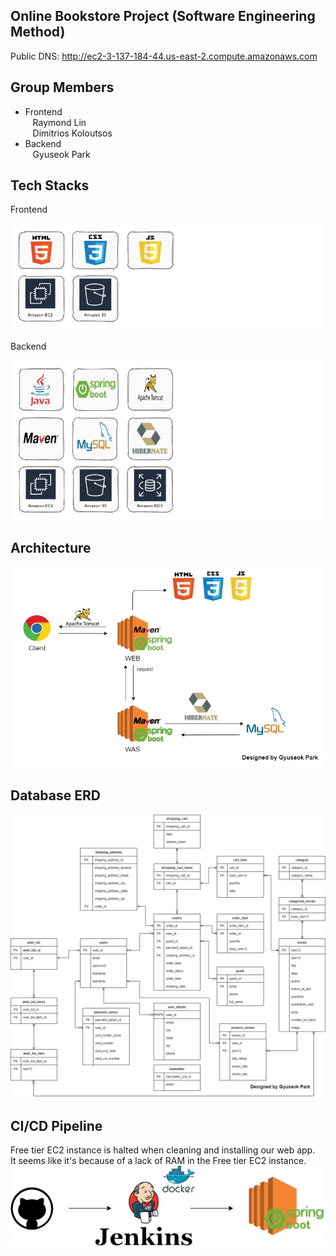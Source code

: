 ## Online Bookstore Project (Software Engineering Method)
Public DNS: http://ec2-3-137-184-44.us-east-2.compute.amazonaws.com

## Group Members
- Frontend <br />
&nbsp;&nbsp;&nbsp;Raymond Lin <br />
&nbsp;&nbsp;&nbsp;Dimitrios Koloutsos <br />
- Backend <br />
&nbsp;&nbsp;&nbsp;Gyuseok Park <br />

## Tech Stacks
Frontend

![Frontend](src/main/resources/static/img/Frontend.jpg)

Backend

![Backend](src/main/resources/static/img/Backend.jpg)

## Architecture

![Architecture](src/main/resources/static/img/Architecture.jpg)

## Database ERD

![Database](src/main/resources/static/img/Boogle_database_design.jpg)

## CI/CD Pipeline
Free tier EC2 instance is halted when cleaning and installing our web app. <br />
It seems like it's because of a lack of RAM in the Free tier EC2 instance.
![CI/CD](src/main/resources/static/img/boogle-cicd.jpg)
